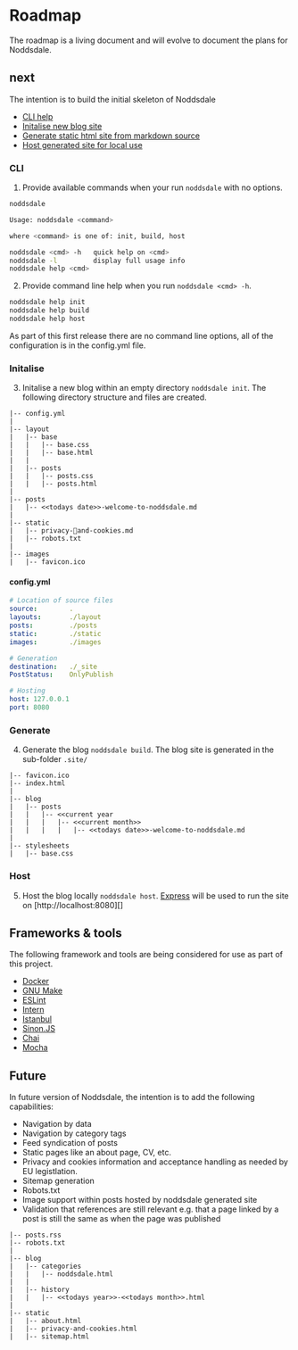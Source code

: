 # Roadmap
The roadmap is a living document and will evolve to document the plans for Noddsdale.

## next
The intention is to build the initial skeleton of Noddsdale
* [CLI help](#cli)
* [Initalise new blog site](#initalise)
* [Generate static html site from markdown source](#generate)
* [Host generated site for local use](#host)

### CLI
1. Provide available commands when your run `noddsdale` with no options.
``` bash
noddsdale

Usage: noddsdale <command>

where <command> is one of: init, build, host

noddsdale <cmd> -h   quick help on <cmd>
noddsdale -l         display full usage info
noddsdale help <cmd>
```
2. Provide command line help when you run `noddsdale <cmd> -h`.
``` bash
noddsdale help init
noddsdale help build
noddsdale help host
```

As part of this first release there are no command line options, all of the configuration is in the config.yml file.

### Initalise
3. Initalise a new blog within an empty directory `noddsdale init`.  The following directory structure and files are created.
```
|-- config.yml
|
|-- layout
|   |-- base
|   |   |-- base.css
|   |   |-- base.html
|   |
|   |-- posts
|   |   |-- posts.css
|   |   |-- posts.html
|
|-- posts
|   |-- <<todays date>>-welcome-to-noddsdale.md
|
|-- static
|   |-- privacy-and-cookies.md
|   |-- robots.txt
|
|-- images
|   |-- favicon.ico
```

#### config.yml
``` yml
# Location of source files
source:        .
layouts:       ./layout
posts:         ./posts
static:        ./static
images:        ./images

# Generation
destination:   ./_site
PostStatus:    OnlyPublish

# Hosting
host: 127.0.0.1
port: 8080
```

### Generate
4. Generate the blog `noddsdale build`.  The blog site is generated in the sub-folder `.site/`
```
|-- favicon.ico
|-- index.html
|
|-- blog
|   |-- posts
|   |   |-- <<current year
|   |   |   |-- <<current month>>
|   |   |   |   |-- <<todays date>>-welcome-to-noddsdale.md
|
|-- stylesheets
|   |-- base.css
```

### Host
5. Host the blog locally `noddsdale host`.  [Express](http://expressjs.com)  will be used to run the site on [http://localhost:8080][]


## Frameworks & tools
The following framework and tools are being considered for use as part of this project.
* [Docker](https://www.docker.com)
* [GNU Make](https://www.gnu.org/software/make/)
* [ESLint](http://eslint.org)
* [Intern](https://theintern.github.io)
* [Istanbul](https://istanbul.js.org)
* [Sinon.JS](http://sinonjs.org/releases/v2.1.0/)
* [Chai](http://chaijs.com)
* [Mocha](http://mochajs.org)

## Future
In future version of Noddsdale, the intention is to add the following capabilities:
* Navigation by data
* Navigation by category tags
* Feed syndication of posts
* Static pages like an about page, CV, etc.
* Privacy and cookies information and acceptance handling as needed by EU legistlation.
* Sitemap generation
* Robots.txt
* Image support within posts hosted by noddsdale generated site
* Validation that references are still relevant e.g. that a page linked by a post is still the same as when the page was published

```
|-- posts.rss
|-- robots.txt
|
|-- blog
|   |-- categories
|   |   |-- noddsdale.html
|   |
|   |-- history
|   |   |-- <<todays year>>-<<todays month>>.html
|
|-- static
|   |-- about.html
|   |-- privacy-and-cookies.html
|   |-- sitemap.html
```